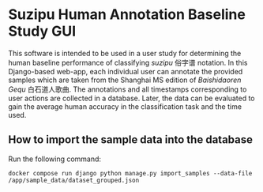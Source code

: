 # Suzipu Human Annotation Baseline Study GUI

This software is intended to be used in a user study for determining the human baseline performance of classifying *suzipu* 俗字谱 notation.
In this Django-based web-app, each individual user can annotate the provided samples which are taken from the Shanghai MS edition of *Baishidaoren Gequ* 白石道人歌曲.
The annotations and all timestamps corresponding to user actions are collected in a database. Later, the data can be evaluated to gain the average human accuracy
in the classification task and the time used.

## How to import the sample data into the database
Run the following command:

`docker compose run django python manage.py import_samples --data-file /app/sample_data/dataset_grouped.json`
